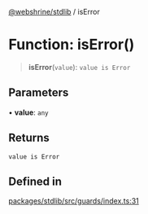 [@webshrine/stdlib](../globals.md) / isError

# Function: isError()

> **isError**(`value`): `value is Error`

## Parameters

• **value**: `any`

## Returns

`value is Error`

## Defined in

[packages/stdlib/src/guards/index.ts:31](https://github.com/webshrine/webshrine/blob/8cedc3f2efca3108f17475a5ce8404715d0d24a5/packages/stdlib/src/guards/index.ts#L31)
